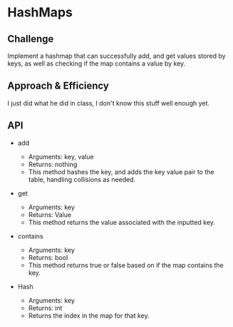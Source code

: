 # HashMaps

## Challenge
Implement a hashmap that can successfully add, and get values stored by keys, as well as checking if the map contains a value by key.

## Approach & Efficiency
I just did what he did in class, I don't know this stuff well enough yet.

## API

- add
  - Arguments: key, value
  - Returns: nothing
  - This method hashes the key, and adds the key value pair to the table, handling collisions as needed.

- get
  - Arguments: key
  - Returns: Value
  - This method returns the value associated with the inputted key.

- contains
  - Arguments: key
  - Returns: bool
  - This method returns true or false based on if the map contains the key.

- Hash
  - Arguments: key
  - Returns: int
  - Returns the index in the map for that key.
